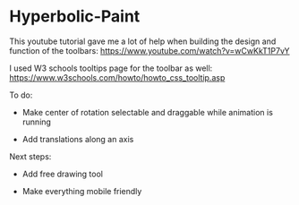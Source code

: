 # Hyperbolic-Paint

This youtube tutorial gave me a lot of help when building the design and function of the toolbars:
https://www.youtube.com/watch?v=wCwKkT1P7vY

I used W3 schools tooltips page for the toolbar as well: https://www.w3schools.com/howto/howto_css_tooltip.asp

To do:

- Make center of rotation selectable and draggable while animation is running

- Add translations along an axis

Next steps:

- Add free drawing tool

- Make everything mobile friendly